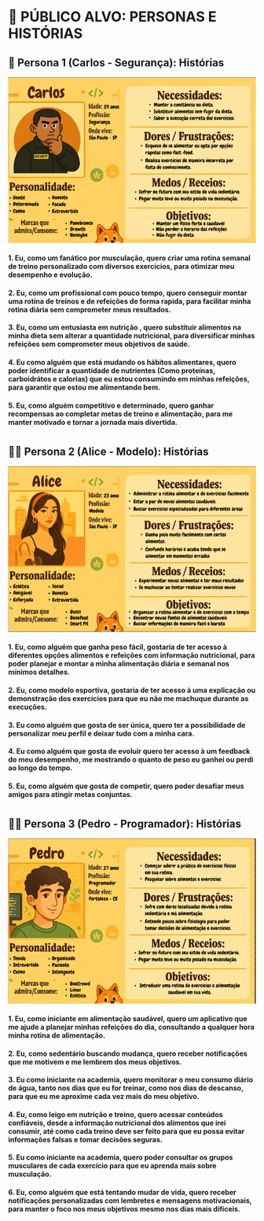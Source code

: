 # 📌 PÚBLICO ALVO: PERSONAS E HISTÓRIAS

## 👮 Persona 1 (Carlos - Segurança): Histórias
![](https://github.com/Neo-TimeOut/Engenharia-de-Software-II/blob/main/documenta%C3%A7%C3%A3o/Images/CarlaoD1.png)


#### 1. Eu, como um fanático por musculação, quero criar uma rotina semanal de treino personalizado com diversos exercícios, para otimizar meu desempenho e evolução.

#### 2. Eu, como um profissional com pouco tempo, quero conseguir montar uma rotina de treinos e de refeições de forma rapida, para facilitar minha rotina diária sem comprometer meus resultados.

#### 3. Eu, como um entusiasta em nutrição , quero substituir alimentos na minha dieta sem alterar a quantidade nutricional, para diversificar minhas refeições sem comprometer meus objetivos de saúde.

#### 4. Eu como alguém que está mudando os hábitos alimentares, quero poder identificar a quantidade de nutrientes (Como proteínas, carboidrátos e calorias) que eu estou consumindo em minhas refeições, para garantir que estou me alimentando bem.

#### 5. Eu, como alguém competitivo e determinado, quero ganhar recompensas ao completar metas de treino e alimentação, para me manter motivado e tornar a jornada mais divertida.
#

## 🤸‍♀️ Persona 2 (Alice - Modelo): Histórias
![](https://github.com/Neo-TimeOut/Engenharia-de-Software-II/blob/main/documenta%C3%A7%C3%A3o/Images/AlicaoD1.png)


#### 1. Eu, como alguém que ganha peso fácil, gostaria de ter acesso à diferentes opções alimentos e refeições com informação nutricional, para poder planejar e montar a minha alimentação diária e semanal nos mínimos detalhes.

#### 2. Eu, como modelo esportiva, gostaria de ter acesso à uma explicação ou demonstração dos exercícios para que eu não me machuque durante as execuções.

#### 3. Eu como alguém que gosta de ser única, quero ter a possibilidade de personalizar meu perfil e deixar tudo com a minha cara.

#### 4. Eu como alguém que gosta de evoluir quero ter acesso à um feedback do meu desempenho, me mostrando o quanto de peso eu ganhei ou perdi ao longo do tempo.

#### 5. Eu, como alguém que gosta de competir, quero poder desafiar meus amigos para atingir metas conjuntas.
#

## 🧑‍💻 Persona 3 (Pedro - Programador): Histórias
![](https://github.com/Neo-TimeOut/Engenharia-de-Software-II/blob/main/documenta%C3%A7%C3%A3o/Images/PedraoD1.png)


#### 1. Eu, como iniciante em alimentação saudável, quero um aplicativo que me ajude a planejar minhas refeições do dia, consultando a qualquer hora minha rotina de alimentação.

#### 2. Eu, como sedentário buscando mudança, quero receber notificações que me motivem e me lembrem dos meus objetivos.

#### 3. Eu como iniciante na academia, quero monitorar o meu consumo diário de água, tanto nos dias que eu for treinar, como nos dias de descanso, para que eu me aproxime cada vez mais do meu objetivo.

#### 4. Eu, como leigo em nutrição e treino, quero acessar conteúdos confiáveis, desde a informação nutricional dos alimentos que irei consumir, até como cada treino deve ser feito para que eu possa evitar informações falsas e tomar decisões seguras.

#### 5. Eu como iniciante na academia, quero poder consultar os grupos musculares de cada exercício para que eu aprenda mais sobre musculação.

#### 6. Eu, como alguém que está tentando mudar de vida, quero receber notificações personalizadas com lembretes e mensagens motivacionais, para manter o foco nos meus objetivos mesmo nos dias mais difíceis.
#



